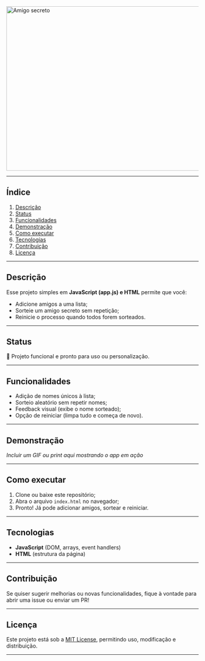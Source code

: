 <img width="1752" height="431" alt="Amigo secreto" src="https://github.com/user-attachments/assets/af39c1a2-3aaa-434e-908b-ea767869c670" />

---

##  Índice
1. [Descrição](#descrição)  
2. [Status](#status)  
3. [Funcionalidades](#funcionalidades)  
4. [Demonstração](#demonstração)  
5. [Como executar](#como-executar)  
6. [Tecnologias](#tecnologias)  
7. [Contribuição](#contribuição)  
8. [Licença](#licença)  

---

##  Descrição  
Esse projeto simples em **JavaScript (app.js) e HTML** permite que você:
- Adicione amigos a uma lista;
- Sorteie um amigo secreto sem repetição;
- Reinicie o processo quando todos forem sorteados.

----

##  Status  
:rocket: Projeto funcional e pronto para uso ou personalização.

----

##  Funcionalidades  
- Adição de nomes únicos à lista;  
- Sorteio aleatório sem repetir nomes;  
- Feedback visual (exibe o nome sorteado);  
- Opção de reiniciar (limpa tudo e começa de novo).  

---

##  Demonstração  
*Incluir um GIF ou print aqui mostrando o app em ação*

---

##  Como executar  
1. Clone ou baixe este repositório;  
2. Abra o arquivo `index.html` no navegador;  
3. Pronto! Já pode adicionar amigos, sortear e reiniciar.

---

##  Tecnologias  
- **JavaScript** (DOM, arrays, event handlers)  
- **HTML** (estrutura da página)  

---

##  Contribuição  
Se quiser sugerir melhorias ou novas funcionalidades, fique à vontade para abrir uma issue ou enviar um PR!  

---

##  Licença  
Este projeto está sob a [MIT License](link-da-licença), permitindo uso, modificação e distribuição.

---


